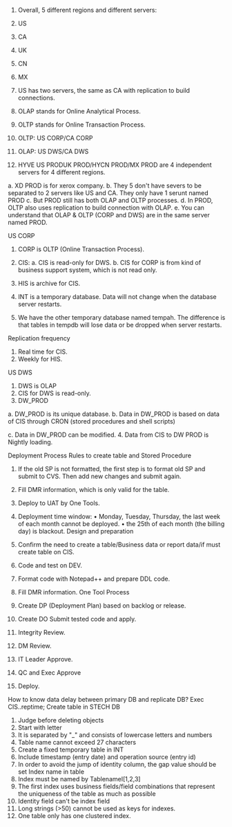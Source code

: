 1.	 Overall, 5 different regions and different servers:
1.	US
2.	CA
3.	UK
4.	CN
5.	MX

2.	US has two servers, the same as CA with replication to build connections.







3.	OLAP stands for Online Analytical Process.

4.	OLTP stands for Online Transaction Process.

5.	OLTP: US CORP/CA CORP

6.	OLAP: US DWS/CA DWS

7.	HYVE US PRODUK PROD/HYCN PROD/MX PROD are 4 independent servers for 4 different regions.

a.	XD PROD is for xerox company.
b.	They 5 don't have severs to be separated to 2 servers like US and CA. They only have 1 serunt named PROD
c.	 But PROD still has both OLAP and OLTP processes.
d.	 In PROD, OLTP also uses replication to build connection with OLAP.
e.	You can understand that OLAP & OLTP (CORP and DWS) are in the same server named PROD.




US CORP
1.	CORP is OLTP (Online Transaction Process).

2.	CIS:
a.	CIS is read-only for DWS.
b.	CIS for CORP is from kind of business support system, which is not read only.

3.	HIS is archive for CIS.

4.	INT is a temporary database. Data will not change when the database server restarts.

5.	We have the other temporary database named tempah. The difference is that tables in tempdb will lose data or be dropped when server restarts.

Replication frequency
1.	Real time for CIS.
2.	Weekly for HIS.

US DWS
1.	DWS is OLAP
2.	CIS for DWS is read-only.
3.	DW_PROD

a.	DW_PROD is its unique database.
b.	Data in DW_PROD is based on data of CIS through CRON (stored procedures and shell scripts)

c.	Data in DW_PROD can be modified.
4.	Data from CIS to DW PROD is Nightly loading.



Deployment Process
Rules to create table and Stored Procedure
1.	If the old SP is not formatted, the first step is to format old SP and submit to CVS. Then add new changes and submit again.

2.	Fill DMR information, which is only valid for the table.

3.	Deploy to UAT by One Tools.

4.	Deployment time window:
•	Monday, Tuesday, Thursday, the last week of each month cannot be deployed.
•	the 25th of each month (the billing day) is blackout.
Design and preparation
1.	Confirm the need to create a table/Business data or report data/if must create table on CIS.

2.	Code and test on DEV.

3.	Format code with Notepad++ and prepare DDL code.

4.	Fill DMR information.
One Tool Process
1.	Create DP (Deployment Plan) based on backlog or release.

2.	Create DO Submit tested code and apply.

3.	Integrity Review.

4.	DM Review.

5.	IT Leader Approve.

6.	QC and Exec Approve

7.	Deploy.

How to know data delay between primary DB and replicate DB?
Exec CIS..reptime;
Create table in STECH DB
1.	Judge before deleting objects
2.	Start with letter
3.	It is separated by "_" and consists of lowercase letters and numbers
4.	Table name cannot exceed 27 characters
5.	Create a fixed temporary table in INT
6.	Include timestamp (entry date) and operation source (entry id)
7.	In order to avoid the jump of identity column, the gap value should be set
Index name in table
8.	Index must be named by TablenameI[1,2,3]
9.	The first index uses business fields/field combinations that represent the uniqueness of the table as much as possible
10.	 Identity field can't be index field
11.	 Long strings (>50) cannot be used as keys for indexes.
12.	One table only has one clustered index.

